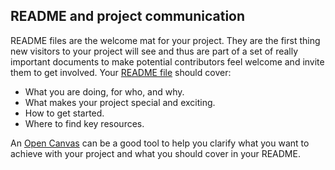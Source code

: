 ## README and project communication

README files are the welcome mat for your project. 
They are the first thing new visitors to your project will see and thus are part of a set of really important documents to make potential contributors feel welcome and invite them to get involved.
Your [README file](https://mozilla.github.io/open-leadership-training-series/articles/opening-your-project/write-a-great-project-readme/) should cover:
* What you are doing, for who, and why.
* What makes your project special and exciting.
* How to get started.
* Where to find key resources.

An [Open Canvas](https://mozilla.github.io/open-leadership-training-series/articles/opening-your-project/develop-an-open-project-strategy-with-open-canvas/) can be a good tool to help you clarify what you want to achieve with your project and what you should cover in your README.
